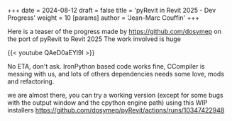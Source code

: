 +++ 
date = 2024-08-12 
draft = false 
title = 'pyRevit in Revit 2025 - Dev Progress' 
weight = 10 
[params]
  author = 'Jean-Marc Couffin'
+++ 


Here is a teaser of the progress made by https://github.com/dosymep on the port of pyRevit to Revit 2025
The work involved is huge

{{< youtube QAeD0aEYl9I >}}


No ETA, don't ask. 
IronPython based code works fine, 
CCompiler is messing with us, and lots of others dependencies needs some love, mods and refactoring.


we are almost there, you can try a working version (except for some bugs with the output window and the cpython engine path) using this WIP installers
https://github.com/dosymep/pyRevit/actions/runs/10347422948
